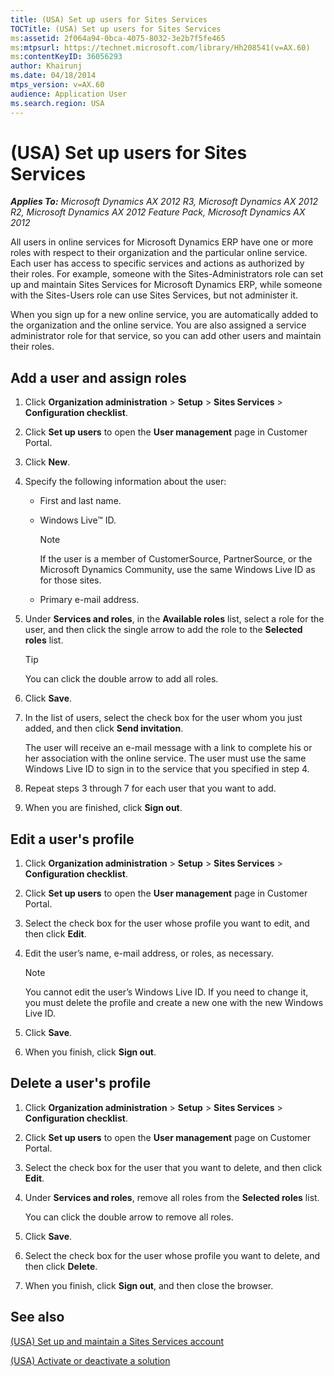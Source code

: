 ```yaml
---
title: (USA) Set up users for Sites Services
TOCTitle: (USA) Set up users for Sites Services
ms:assetid: 2f064a94-0bca-4075-8032-3e2b7f5fe465
ms:mtpsurl: https://technet.microsoft.com/library/Hh208541(v=AX.60)
ms:contentKeyID: 36056293
author: Khairunj
ms.date: 04/18/2014
mtps_version: v=AX.60
audience: Application User
ms.search.region: USA
---
```


# (USA) Set up users for Sites Services 


_**Applies To:** Microsoft Dynamics AX 2012 R3, Microsoft Dynamics AX 2012 R2, Microsoft Dynamics AX 2012 Feature Pack, Microsoft Dynamics AX 2012_

All users in online services for Microsoft Dynamics ERP have one or more roles with respect to their organization and the particular online service. Each user has access to specific services and actions as authorized by their roles. For example, someone with the Sites-Administrators role can set up and maintain Sites Services for Microsoft Dynamics ERP, while someone with the Sites-Users role can use Sites Services, but not administer it.

When you sign up for a new online service, you are automatically added to the organization and the online service. You are also assigned a service administrator role for that service, so you can add other users and maintain their roles.

## Add a user and assign roles

1.  Click **Organization administration** \> **Setup** \> **Sites Services** \> **Configuration checklist**.

2.  Click **Set up users** to open the **User management** page in Customer Portal.

3.  Click **New**.

4.  Specify the following information about the user:
    
      - First and last name.
    
      - Windows Live™ ID.
        

        > [!NOTE]
        > <P>If the user is a member of CustomerSource, PartnerSource, or the Microsoft Dynamics Community, use the same Windows Live ID as for those sites.</P>

    
      - Primary e-mail address.

5.  Under **Services and roles**, in the **Available roles** list, select a role for the user, and then click the single arrow to add the role to the **Selected roles** list.
    

    > [!TIP]
    > <P>You can click the double arrow to add all roles.</P>



6.  Click **Save**.

7.  In the list of users, select the check box for the user whom you just added, and then click **Send invitation**.
    
    The user will receive an e-mail message with a link to complete his or her association with the online service. The user must use the same Windows Live ID to sign in to the service that you specified in step 4.

8.  Repeat steps 3 through 7 for each user that you want to add.

9.  When you are finished, click **Sign out**.

## Edit a user's profile

1.  Click **Organization administration** \> **Setup** \> **Sites Services** \> **Configuration checklist**.

2.  Click **Set up users** to open the **User management** page in Customer Portal.

3.  Select the check box for the user whose profile you want to edit, and then click **Edit**.

4.  Edit the user’s name, e-mail address, or roles, as necessary.
    

    > [!NOTE]
    > <P>You cannot edit the user’s Windows Live ID. If you need to change it, you must delete the profile and create a new one with the new Windows Live ID.</P>



5.  Click **Save**.

6.  When you finish, click **Sign out**.

## Delete a user's profile

1.  Click **Organization administration** \> **Setup** \> **Sites Services** \> **Configuration checklist**.

2.  Click **Set up users** to open the **User management** page on Customer Portal.

3.  Select the check box for the user that you want to delete, and then click **Edit**.

4.  Under **Services and roles**, remove all roles from the **Selected roles** list.
    
    You can click the double arrow to remove all roles.

5.  Click **Save**.

6.  Select the check box for the user whose profile you want to delete, and then click **Delete**.

7.  When you finish, click **Sign out**, and then close the browser.

## See also

[(USA) Set up and maintain a Sites Services account](usa-set-up-and-maintain-a-sites-services-account.md)

[(USA) Activate or deactivate a solution](usa-activate-or-deactivate-a-solution.md)

  


